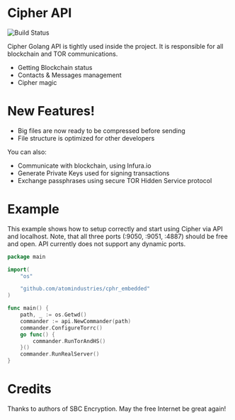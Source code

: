 # Cipher API

![Build Status](https://travis-ci.org/joemccann/dillinger.svg?branch=master)

Cipher Golang API is tightly used inside the project. It is responsible for all blockchain and TOR communications.

  - Getting Blockchain status
  - Contacts & Messages management
  - Cipher magic

# New Features!

  - Big files are now ready to be compressed before sending
  - File structure is optimized for other developers


You can also:
  - Communicate with blockchain, using Infura.io
  - Generate Private Keys used for signing transactions
  - Exchange passphrases using secure TOR Hidden Service protocol

# Example

This example shows how to setup correctly and start using Cipher via API and localhost.
Note, that all three ports (:9050, :9051, :4887) should be free and open.
API currently does not support any dynamic ports.

```go
package main

import(
	"os"

	"github.com/atomindustries/cphr_embedded"
)

func main() {
	path, _ := os.Getwd()
	commander := api.NewCommander(path)
	commander.ConfigureTorrc()
	go func() {
		commander.RunTorAndHS()
	}()
	commander.RunRealServer()
}
```

# Credits

Thanks to authors of SBC Encryption. May the free Internet be great again!